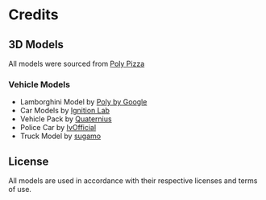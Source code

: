 # Credits

## 3D Models

All models were sourced from [Poly Pizza](https://poly.pizza)

### Vehicle Models
- Lamborghini Model by [Poly by Google](https://poly.pizza/m/8VysVKPwN3x)
- Car Models by [Ignition Lab](https://poly.pizza/m/7Pq4iGVBvXk)
- Vehicle Pack by [Quaternius](https://poly.pizza/m/NTX7LrL5Pa)
- Police Car by [IvOfficial](https://poly.pizza/m/6YiQIBWaFB9)
- Truck Model by [sugamo](https://poly.pizza/m/2MqPrmHGxqE)

## License
All models are used in accordance with their respective licenses and terms of use. 